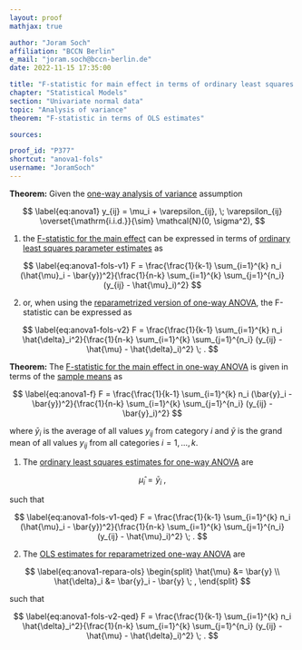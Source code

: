 ```yaml
---
layout: proof
mathjax: true

author: "Joram Soch"
affiliation: "BCCN Berlin"
e_mail: "joram.soch@bccn-berlin.de"
date: 2022-11-15 17:35:00

title: "F-statistic for main effect in terms of ordinary least squares estimates in one-way analysis of variance"
chapter: "Statistical Models"
section: "Univariate normal data"
topic: "Analysis of variance"
theorem: "F-statistic in terms of OLS estimates"

sources:

proof_id: "P377"
shortcut: "anova1-fols"
username: "JoramSoch"
---
```



**Theorem:** Given the [one-way analysis of variance](/D/anova1) assumption

$$ \label{eq:anova1}
y_{ij} = \mu_i + \varepsilon_{ij}, \; \varepsilon_{ij} \overset{\mathrm{i.i.d.}}{\sim} \mathcal{N}(0, \sigma^2),
$$

1) the [F-statistic for the main effect](/P/anova1-f) can be expressed in terms of [ordinary least squares parameter estimates](/P/anova1-ols) as

$$ \label{eq:anova1-fols-v1}
F = \frac{\frac{1}{k-1} \sum_{i=1}^{k} n_i (\hat{\mu}_i - \bar{y})^2}{\frac{1}{n-k} \sum_{i=1}^{k} \sum_{j=1}^{n_i} (y_{ij} - \hat{\mu}_i)^2}
$$

2) or, when using the [reparametrized version of one-way ANOVA](/P/anova1-repara), the F-statistic can be expressed as

$$ \label{eq:anova1-fols-v2}
F = \frac{\frac{1}{k-1} \sum_{i=1}^{k} n_i \hat{\delta}_i^2}{\frac{1}{n-k} \sum_{i=1}^{k} \sum_{j=1}^{n_i} (y_{ij} - \hat{\mu} - \hat{\delta}_i)^2} \; .
$$


**Theorem:** The [F-statistic for the main effect in one-way ANOVA](/P/anova1-f) is given in terms of the [sample means](/D/mean-samp) as

$$ \label{eq:anova1-f}
F = \frac{\frac{1}{k-1} \sum_{i=1}^{k} n_i (\bar{y}_i - \bar{y})^2}{\frac{1}{n-k} \sum_{i=1}^{k} \sum_{j=1}^{n_i} (y_{ij} - \bar{y}_i)^2}
$$

where $\bar{y}_i$ is the average of all values $y_{ij}$ from category $i$ and $\bar{y}$ is the grand mean of all values $y_{ij}$ from all categories $i = 1, \ldots, k$.

1) The [ordinary least squares estimates for one-way ANOVA](/P/anova1-ols) are

$$ \label{eq:anova1-ols}
\hat{\mu}_i = \bar{y}_i \; ,
$$

such that

$$ \label{eq:anova1-fols-v1-qed}
F = \frac{\frac{1}{k-1} \sum_{i=1}^{k} n_i (\hat{\mu}_i - \bar{y})^2}{\frac{1}{n-k} \sum_{i=1}^{k} \sum_{j=1}^{n_i} (y_{ij} - \hat{\mu}_i)^2} \; .
$$

2) The [OLS estimates for reparametrized one-way ANOVA](/P/anova1-repara) are

$$ \label{eq:anova1-repara-ols}
\begin{split}
\hat{\mu} &= \bar{y} \\
\hat{\delta}_i &= \bar{y}_i - \bar{y} \; ,
\end{split}
$$

such that

$$ \label{eq:anova1-fols-v2-qed}
F = \frac{\frac{1}{k-1} \sum_{i=1}^{k} n_i \hat{\delta}_i^2}{\frac{1}{n-k} \sum_{i=1}^{k} \sum_{j=1}^{n_i} (y_{ij} - \hat{\mu} - \hat{\delta}_i)^2} \; .
$$